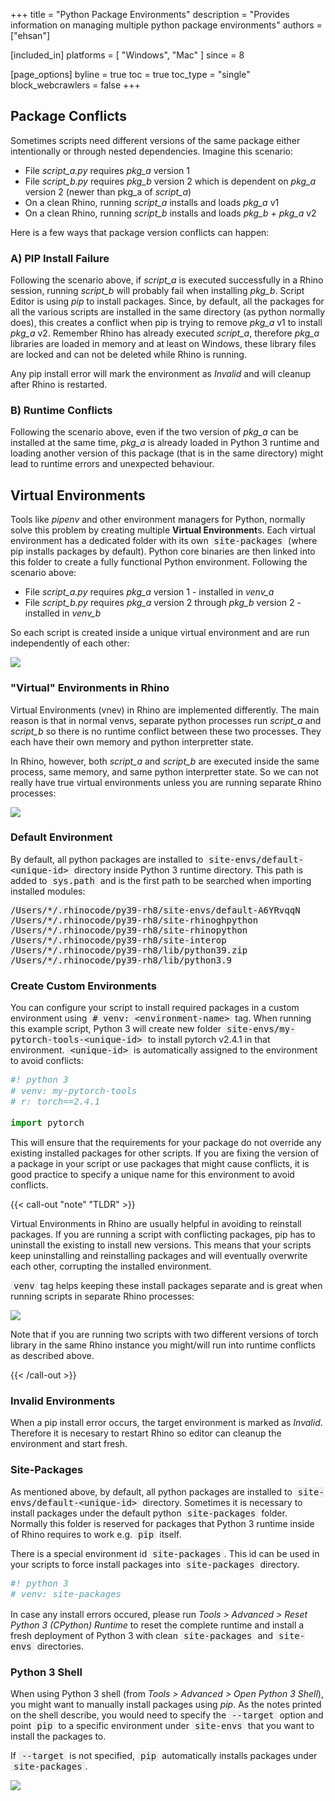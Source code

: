 +++
title = "Python Package Environments"
description = "Provides information on managing multiple python package environments"
authors = ["ehsan"]

[included_in]
platforms = [ "Windows", "Mac" ]
since = 8

[page_options]
byline = true
toc = true
toc_type = "single"
block_webcrawlers = false
+++

<style>
    .main-content img { zoom: 50%; }
    code {
        background-color: #efefef;
        padding-left: 5px;
        padding-right: 5px;
        border-radius: 3px;
        font-size: 14px;
    }

    .language-csharp {
        font-size: .9em;
    }
</style>

## Package Conflicts

Sometimes scripts need different versions of the same package either intentionally or through nested dependencies. Imagine this scenario:

- File *script_a.py* requires *pkg_a* version 1
- File *script_b.py* requires *pkg_b* version 2 which is dependent on *pkg_a* version 2 (newer than pkg_a of *script_a*)
- On a clean Rhino, running *script_a* installs and loads *pkg_a* v1
- On a clean Rhino, running *script_b* installs and loads *pkg_b* + *pkg_a* v2

Here is a few ways that package version conflicts can happen:

### A) PIP Install Failure

Following the scenario above, if *script_a* is executed successfully in a Rhino session, running *script_b* will probably fail when installing *pkg_b*. Script Editor is using *pip* to install packages. Since, by default, all the packages for all the various scripts are installed in the same directory (as python normally does), this creates a conflict when pip is trying to remove *pkg_a* v1 to install *pkg_a* v2. Remember Rhino has already executed *script_a*, therefore *pkg_a* libraries are loaded in memory and at least on Windows, these library files are locked and can not be deleted while Rhino is running.

Any pip install error will mark the environment as *Invalid* and will cleanup after Rhino is restarted.

### B) Runtime Conflicts

Following the scenario above, even if the two version of *pkg_a* can be installed at the same time, *pkg_a* is already loaded in Python 3 runtime and loading another version of this package (that is in the same directory) might lead to runtime errors and unexpected behaviour.

## Virtual Environments

Tools like *pipenv* and other environment managers for Python, normally solve this problem by creating multiple **Virtual Environment**s. Each virtual environment has a dedicated folder with its own `site-packages` (where pip installs packages by default). Python core binaries are then linked into this folder to create a fully functional Python environment. Following the scenario above:

- File *script_a.py* requires *pkg_a* version 1 - installed in *venv_a*
- File *script_b.py* requires *pkg_a* version 2 through *pkg_b* version 2 - installed in *venv_b*

So each script is created inside a unique virtual environment and are run independently of each other:

![](venvs-python.jpg)

### "Virtual" Environments in Rhino

Virtual Environments (vnev) in Rhino are implemented differently. The main reason is that in normal venvs, separate python processes run *script_a* and *script_b* so there is no runtime conflict between these two processes. They each have their own memory and python interpretter state.

In Rhino, however, both *script_a* and *script_b* are executed inside the same process, same memory, and same python interpretter state. So we can not really have true virtual environments unless you are running separate Rhino processes:

![](venvs-rhino-conflict.jpg)


### Default Environment

By default, all python packages are installed to `site-envs/default-<unique-id>` directory inside Python 3 runtime directory. This path is added to `sys.path` and is the first path to be searched when importing installed modules:

```text
/Users/*/.rhinocode/py39-rh8/site-envs/default-A6YRvqqN
/Users/*/.rhinocode/py39-rh8/site-rhinoghpython
/Users/*/.rhinocode/py39-rh8/site-rhinopython
/Users/*/.rhinocode/py39-rh8/site-interop
/Users/*/.rhinocode/py39-rh8/lib/python39.zip
/Users/*/.rhinocode/py39-rh8/lib/python3.9
```

### Create Custom Environments

You can configure your script to install required packages in a custom environment using `# venv: <environment-name>` tag. When running this example script, Python 3 will create new folder `site-envs/my-pytorch-tools-<unique-id>` to install pytorch v2.4.1 in that environment. `<unique-id>` is automatically assigned to the environment to avoid conflicts:

```python
#! python 3
# venv: my-pytorch-tools
# r: torch==2.4.1

import pytorch

```

This will ensure that the requirements for your package do not override any existing installed packages for other scripts. If you are fixing the version of a package in your script or use packages that might cause conflicts, it is good practice to specify a unique name for this environment to avoid conflicts.

{{< call-out "note" "TLDR" >}}

Virtual Environments in Rhino are usually helpful in avoiding to reinstall packages. If you are running a script with conflicting packages, pip has to uninstall the existing to install new versions. This means that your scripts keep uninstalling and reinstalling packages and will eventually overwrite each other, corrupting the installed environment.

`venv` tag helps keeping these install packages separate and is great when running scripts in separate Rhino processes:

![](venvs-rhino-noconflict.jpg)

Note that if you are running two scripts with two different versions of torch library in the same Rhino instance you might/will run into runtime conflicts as described above.

{{< /call-out >}}

### Invalid Environments

When a pip install error occurs, the target environment is marked as *Invalid*. Therefore it is necesary to restart Rhino so editor can cleanup the environment and start fresh.

### Site-Packages

As mentioned above, by default, all python packages are installed to `site-envs/default-<unique-id>` directory. Sometimes it is necessary to install packages under the default python `site-packages` folder. Normally this folder is reserved for packages that Python 3 runtime inside of Rhino requires to work e.g. `pip` itself.

There is a special environment id `site-packages`. This id can be used in your scripts to force install packages into `site-packages` directory. 

```python
#! python 3
# venv: site-packages
```

In case any install errors occured, please run *Tools > Advanced > Reset Python 3 (CPython) Runtime* to reset the complete runtime and install a fresh deployment of Python 3 with clean `site-packages` and `site-envs` directories.

### Python 3 Shell

When using Python 3 shell (from *Tools > Advanced > Open Python 3 Shell*), you might want to manually install packages using *pip*. As the notes printed on the shell describe, you would need to specify the `--target` option and point `pip` to a specific environment under `site-envs` that you want to install the packages to.

If `--target` is not specified, `pip` automatically installs packages under `site-packages`.

![](python-shell-target.png)
